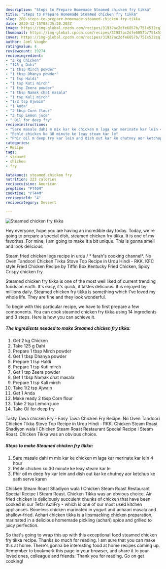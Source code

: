 ```yaml
---
description: "Steps to Prepare Homemade Steamed chicken fry tikka"
title: "Steps to Prepare Homemade Steamed chicken fry tikka"
slug: 280-steps-to-prepare-homemade-steamed-chicken-fry-tikka
date: 2020-12-15T08:25:20.203Z
image: https://img-global.cpcdn.com/recipes/31937ac2dfe6857b/751x532cq70/steamed-chicken-fry-tikka-recipe-main-photo.jpg
thumbnail: https://img-global.cpcdn.com/recipes/31937ac2dfe6857b/751x532cq70/steamed-chicken-fry-tikka-recipe-main-photo.jpg
cover: https://img-global.cpcdn.com/recipes/31937ac2dfe6857b/751x532cq70/steamed-chicken-fry-tikka-recipe-main-photo.jpg
author: Joel Vaughn
ratingvalue: 4
reviewcount: 19274
recipeingredient:
- "2 kg Chicken"
- "125 g Dahi"
- "1 tbsp Mirch powder"
- "1 tbsp Dhanya powder"
- "1 tsp Haldi"
- "1 tsp Kuti mirch"
- "1 tsp Zeera powder"
- "1 tbsp Namak chat masala"
- "1 tsp Kali mirch"
- "1/2 tsp Ajwain"
- "1 Anda"
- "2 tbsp Corn flour"
- "2 tsp Lemon juce"
- " Oil for deep fry"
recipeinstructions:
- "Sare masale dahi m mix kar ke chicken m laga kar merinate kar lein 4 hour"
- "Pehle chicken ko 30 minute ke leay steam kar le"
- "Phir oil m deep fry kar lein and dish out kar ke chutney aor ketchup ke sath serve karen"
categories:
- Recipe
tags:
- steamed
- chicken
- fry

katakunci: steamed chicken fry 
nutrition: 223 calories
recipecuisine: American
preptime: "PT40M"
cooktime: "PT44M"
recipeyield: "4"
recipecategory: Dessert

---
```



![Steamed chicken fry tikka](https://img-global.cpcdn.com/recipes/31937ac2dfe6857b/751x532cq70/steamed-chicken-fry-tikka-recipe-main-photo.jpg)

Hey everyone, hope you are having an incredible day today. Today, we're going to prepare a special dish, steamed chicken fry tikka. It is one of my favorites. For mine, I am going to make it a bit unique. This is gonna smell and look delicious.

Steam fried chicken legs recipe in urdu / * farah&#39;s cooking channel*. No Oven Tandoori Chicken Tikka Stove Top Recipe in Urdu Hindi - RKK. KFC style Fried Chicken Recipe by Tiffin Box Kentucky Fried Chicken, Spicy Crispy chicken fry.

Steamed chicken fry tikka is one of the most well liked of current trending foods on earth. It's easy, it's quick, it tastes delicious. It is enjoyed by millions daily. Steamed chicken fry tikka is something which I've loved my whole life. They are fine and they look wonderful.


To begin with this particular recipe, we have to first prepare a few components. You can cook steamed chicken fry tikka using 14 ingredients and 3 steps. Here is how you can achieve it.

<!--inarticleads1-->

##### The ingredients needed to make Steamed chicken fry tikka:

1. Get 2 kg Chicken
1. Take 125 g Dahi
1. Prepare 1 tbsp Mirch powder
1. Get 1 tbsp Dhanya powder
1. Prepare 1 tsp Haldi
1. Prepare 1 tsp Kuti mirch
1. Get 1 tsp Zeera powder
1. Get 1 tbsp Namak chat masala
1. Prepare 1 tsp Kali mirch
1. Take 1/2 tsp Ajwain
1. Get 1 Anda
1. Make ready 2 tbsp Corn flour
1. Take 2 tsp Lemon juce
1. Take  Oil for deep fry


Tasty Tawa chicken Fry - Easy Tawa Chicken Fry Recipe. No Oven Tandoori Chicken Tikka Stove Top Recipe in Urdu Hindi - RKK. Chicken Steam Roast Shadiyon wala I Chicken Steam Roast Restaurant Special Recipe I Steam Roast. Chicken Tikka was an obvious choice. 

<!--inarticleads2-->

##### Steps to make Steamed chicken fry tikka:

1. Sare masale dahi m mix kar ke chicken m laga kar merinate kar lein 4 hour
1. Pehle chicken ko 30 minute ke leay steam kar le
1. Phir oil m deep fry kar lein and dish out kar ke chutney aor ketchup ke sath serve karen


Chicken Steam Roast Shadiyon wala I Chicken Steam Roast Restaurant Special Recipe I Steam Roast. Chicken Tikka was an obvious choice. Air fried chicken is deliciously succulent chunks of chicken that have been cooked in our Tefal ActiFry - which is one of our most used kitchen appliances. Boneless chicken marinated in yogurt and achaari masala and shallow-fried. Achari chicken tikka is a lipsmacking chicken preparation, marinated in a delicious homemade pickling (achari) spice and grilled to juicy perfection. 

So that's going to wrap this up with this exceptional food steamed chicken fry tikka recipe. Thanks so much for reading. I am sure that you can make this at home. There's gonna be interesting food at home recipes coming up. Remember to bookmark this page in your browser, and share it to your loved ones, colleague and friends. Thank you for reading. Go on get cooking!
